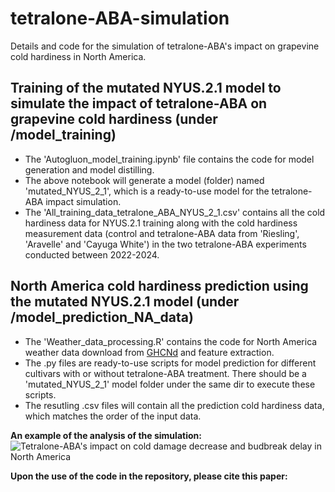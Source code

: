 # tetralone-ABA-simulation
Details and code for the simulation of tetralone-ABA's impact on grapevine cold hardiness in North America.<br>

## Training of the mutated NYUS.2.1 model to simulate the impact of tetralone-ABA on grapevine cold hardiness (under /model_training)
* The 'Autogluon_model_training.ipynb' file contains the code for model generation and model distilling.
* The above notebook will generate a model (folder) named 'mutated_NYUS_2_1', which is a ready-to-use model for the tetralone-ABA impact simulation.
* The 'All_training_data_tetralone_ABA_NYUS_2_1.csv' contains all the cold hardiness data for NYUS.2.1 training along with the cold hardiness measurement data (control and tetralone-ABA data from 'Riesling', 'Aravelle' and 'Cayuga White') in the two tetralone-ABA experiments conducted between 2022-2024.<br>

## North America cold hardiness prediction using the mutated NYUS.2.1 model (under /model_prediction_NA_data)
* The 'Weather_data_processing.R' contains the code for North America weather data download from [GHCNd](https://www.ncei.noaa.gov/products/land-based-station/global-historical-climatology-network-daily) and feature extraction.
* The .py files are ready-to-use scripts for model prediction for different cultivars with or without tetralone-ABA treatment. There should be a 'mutated_NYUS_2_1' model folder under the same dir to execute these scripts.
* The resutling .csv files will contain all the prediction cold hardiness data, which matches the order of the input data.

**An example of the analysis of the simulation:**
![Tetralone-ABA's impact on cold damage decrease and budbreak delay in North America](image/potential_ABA_impact_figure.png)

**Upon the use of the code in the repository, please cite this paper:**
